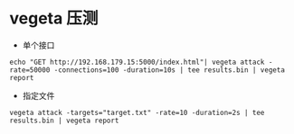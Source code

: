 # vegeta 压测


- 单个接口

```
echo "GET http://192.168.179.15:5000/index.html"| vegeta attack -rate=50000 -connections=100 -duration=10s | tee results.bin | vegeta report
```
- 指定文件

```
vegeta attack -targets="target.txt" -rate=10 -duration=2s | tee results.bin | vegeta report
```
